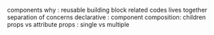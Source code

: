 components why :
reusable building block
related codes lives together
separation of concerns
declarative :
component composition:
children props vs attribute props : single vs multiple
